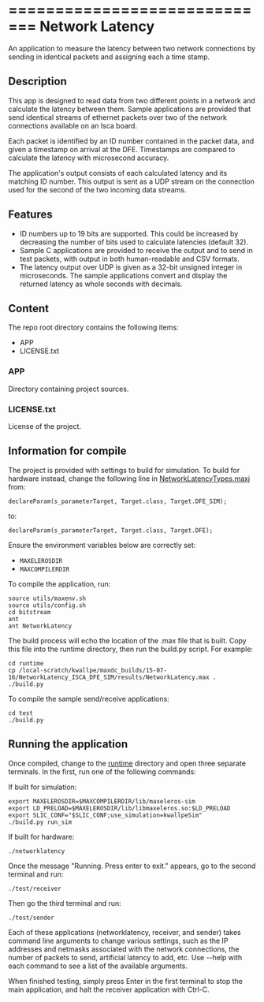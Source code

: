 =============================
Network Latency
=============================

An application to measure the latency between two network connections by sending
in identical packets and assigning each a time stamp.

Description
------------

This app is designed to read data from two different points in a network and
calculate the latency between them. Sample applications are provided that send
identical streams of ethernet packets over two of the network connections
available on an Isca board.

Each packet is identified by an ID number contained in the packet data, and
given a timestamp on arrival at the DFE. Timestamps are compared to calculate
the latency with microsecond accuracy.

The application's output consists of each calculated latency and its matching
ID number. This output is sent as a UDP stream on the connection used for the
second of the two incoming data streams.

Features
--------

*   ID numbers up to 19 bits are supported. This could be increased by
    decreasing the number of bits used to calculate latencies (default 32).
*   Sample C applications are provided to receive the output and to send
    in test packets, with output in both human-readable and CSV formats.
*   The latency output over UDP is given as a 32-bit unsigned integer in
    microseconds. The sample applications convert and display the returned
    latency as whole seconds with decimals.

Content
-------

The repo root directory contains the following items:

* APP
* LICENSE.txt

### APP

Directory containing project sources.

### LICENSE.txt

License of the project.


Information for compile
-----------------------

The project is provided with settings to build for simulation. To build for
hardware instead, change the following line in [NetworkLatencyTypes.maxj](bitstream/src/com/maxeler/examples/networklatency/NetworkLatencyTypes.maxj) from:

	declareParam(s_parameterTarget, Target.class, Target.DFE_SIM);

to:

	declareParam(s_parameterTarget, Target.class, Target.DFE);


Ensure the environment variables below are correctly set:

*   `MAXELEROSDIR`
*   `MAXCOMPILERDIR`

To compile the application, run:

	source utils/maxenv.sh
	source utils/config.sh
	cd bitstream
	ant
	ant NetworkLatency

The build process will echo the location of the .max file that is built. Copy
this file into the runtime directory, then run the build.py script. For example:

	cd runtime
	cp /local-scratch/kwallpe/maxdc_builds/15-07-16/NetworkLatency_ISCA_DFE_SIM/results/NetworkLatency.max .
	./build.py

To compile the sample send/receive applications:

	cd test
	./build.py

Running the application
-----------------------

Once compiled, change to the [runtime](runtime/) directory and open three separate
terminals. In the first, run one of the following commands:

If built for simulation:

	export MAXELEROSDIR=$MAXCOMPILERDIR/lib/maxeleros-sim
	export LD_PRELOAD=$MAXELEROSDIR/lib/libmaxeleros.so:$LD_PRELOAD
	export SLIC_CONF="$SLIC_CONF;use_simulation=kwallpeSim"
	./build.py run_sim

If built for hardware:

	./networklatency

Once the message "Running. Press enter to exit." appears, go to the second
terminal and run:

	./test/receiver

Then go the third terminal and run:

	./test/sender

Each of these applications (networklatency, receiver, and sender) takes command
line arguments to change various settings, such as the IP addresses and netmasks
associated with the network connections, the number of packets to send,
artificial latency to add, etc. Use --help with each command to see a list of the
available arguments.

When finished testing, simply press Enter in the first terminal to stop the main
application, and halt the receiver application with Ctrl-C.

